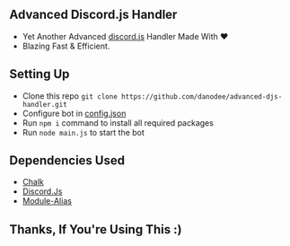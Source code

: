 ## Advanced Discord.js Handler
- Yet Another Advanced [discord.js](https://discord.js.org/) Handler Made With ❤️<br>
- Blazing Fast & Efficient.

## Setting Up

- Clone this repo `git clone https://github.com/danodee/advanced-djs-handler.git`
- Configure bot in [config.json](https://github.com/danodee/advanced-djs-handler/blob/main/src/config/config.json)
- Run `npm i` command to install all required packages
- Run `node main.js` to start the bot

## Dependencies Used
- [Chalk](https://www.npmjs.com/package/chalk)
- [Discord.Js](https://www.npmjs.com/package/discord.js)
- [Module-Alias](https://www.npmjs.com/package/module-alias)
## Thanks, If You're Using This :)
